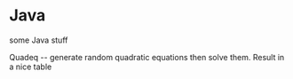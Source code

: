 # Java
some Java stuff

Quadeq -- generate random quadratic equations then solve them. Result in a nice table
